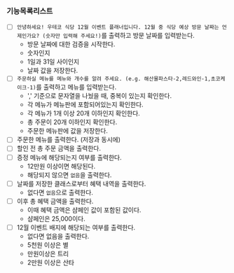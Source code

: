 ### 기능목록리스트

- [ ] `안녕하세요! 우테코 식당 12월 이벤트 플래너입니다.
12월 중 식당 예상 방문 날짜는 언제인가요? (숫자만 입력해 주세요!)`를 출력하고 방문 날짜를 입력받는다.
  - 방문 날짜에 대한 검증을 시작한다.
  - 숫자인지
  - 1일과 31일 사이인지
  - 날짜 값을 저장한다.
- [ ] `주문하실 메뉴를 메뉴와 개수를 알려 주세요. (e.g. 해산물파스타-2,레드와인-1,초코케이크-1)`를 출력하고 메뉴를 입력받는다.
  - ',' 기준으로 문자열을 나눴을 때, 중복이 있는지 확인한다.
  - 각 메뉴가 메뉴판에 포함되어있는지 확인한다.
  - 각 메뉴가 1개 이상 20개 이하인지 확인한다.
  - 총 주문이 20개 이하인지 확인한다.
  - 주문한 메뉴판에 값을 저장한다.
- [ ] 주문한 메뉴를 출력한다. (저장과 동시에)
- [ ] 할인 전 총 주문 금액을 출력한다.
- [ ] 증정 메뉴에 해당되는지 여부를 출력한다.
  - 12만원 이상이면 해당된다.
  - 해당되지 않으면 `없음`을 출력한다.
- [ ] 날짜를 저장한 클래스로부터 혜택 내역을 출력한다.
  - 없다면 `없음`으로 출력한다.
- [ ] 이후 총 혜택 금액을 출력한다.
  - 이때 혜택 금액은 샴페인 값이 포함된 값이다.
  - 샴페인은 25,000이다.
- [ ] 12월 이벤트 배지에 해당되는 여부를 출력한다.
  - 없다면 없음을 출력한다.
  - 5천원 이상은 별
  - 만원이상은 트리
  - 2만원 이상은 산타